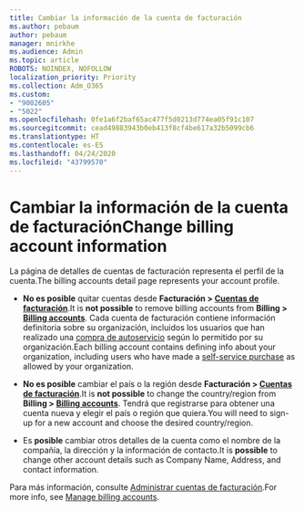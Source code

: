 ```yaml
---
title: Cambiar la información de la cuenta de facturación
ms.author: pebaum
author: pebaum
manager: mnirkhe
ms.audience: Admin
ms.topic: article
ROBOTS: NOINDEX, NOFOLLOW
localization_priority: Priority
ms.collection: Adm_O365
ms.custom:
- "9002605"
- "5022"
ms.openlocfilehash: 0fe1a6f2baf65ac477f5d0213d774ea05f91c107
ms.sourcegitcommit: cead49883943b0eb413f8cf4be617a32b5099cb6
ms.translationtype: HT
ms.contentlocale: es-ES
ms.lasthandoff: 04/24/2020
ms.locfileid: "43799570"
---
```

# <a name="change-billing-account-information"></a><span data-ttu-id="68715-102">Cambiar la información de la cuenta de facturación</span><span class="sxs-lookup"><span data-stu-id="68715-102">Change billing account information</span></span>

<span data-ttu-id="68715-103">La página de detalles de cuentas de facturación representa el perfil de la cuenta.</span><span class="sxs-lookup"><span data-stu-id="68715-103">The billing accounts detail page represents your account profile.</span></span>

- <span data-ttu-id="68715-104">**No es posible** quitar cuentas desde **Facturación > [Cuentas de facturación](https://go.microsoft.com/fwlink/p/?linkid=2084771)**.</span><span class="sxs-lookup"><span data-stu-id="68715-104">It is **not possible** to remove billing accounts from **Billing > [Billing accounts](https://go.microsoft.com/fwlink/p/?linkid=2084771)**.</span></span> <span data-ttu-id="68715-105">Cada cuenta de facturación contiene información definitoria sobre su organización, incluidos los usuarios que han realizado una [compra de autoservicio](https://docs.microsoft.com/microsoft-365/commerce/subscriptions/manage-self-service-purchases-admins) según lo permitido por su organización.</span><span class="sxs-lookup"><span data-stu-id="68715-105">Each billing account contains defining info about your organization, including users who have made a [self-service purchase](https://docs.microsoft.com/microsoft-365/commerce/subscriptions/manage-self-service-purchases-admins) as allowed by your organization.</span></span> 

- <span data-ttu-id="68715-106">**No es posible** cambiar el país o la región desde **Facturación > [Cuentas de facturación](https://go.microsoft.com/fwlink/p/?linkid=2084771)**.</span><span class="sxs-lookup"><span data-stu-id="68715-106">It is **not possible** to change the country/region from **Billing > [Billing accounts](https://go.microsoft.com/fwlink/p/?linkid=2084771)**.</span></span> <span data-ttu-id="68715-107">Tendrá que registrarse para obtener una cuenta nueva y elegir el país o región que quiera.</span><span class="sxs-lookup"><span data-stu-id="68715-107">You will need to sign-up for a new account and choose the desired country/region.</span></span> 

- <span data-ttu-id="68715-108">Es **posible** cambiar otros detalles de la cuenta como el nombre de la compañía, la dirección y la información de contacto.</span><span class="sxs-lookup"><span data-stu-id="68715-108">It is **possible** to change other account details such as Company Name, Address, and contact information.</span></span> 

<span data-ttu-id="68715-109">Para más información, consulte [Administrar cuentas de facturación](https://docs.microsoft.com/microsoft-365/commerce/manage-billing-accounts).</span><span class="sxs-lookup"><span data-stu-id="68715-109">For more info, see [Manage billing accounts](https://docs.microsoft.com/microsoft-365/commerce/manage-billing-accounts).</span></span> 
